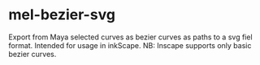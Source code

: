 # mel-bezier-svg

Export from Maya selected curves as bezier curves as paths to a svg fiel format.
Intended for usage in inkScape. 
NB: Inscape supports only basic bezier curves.
